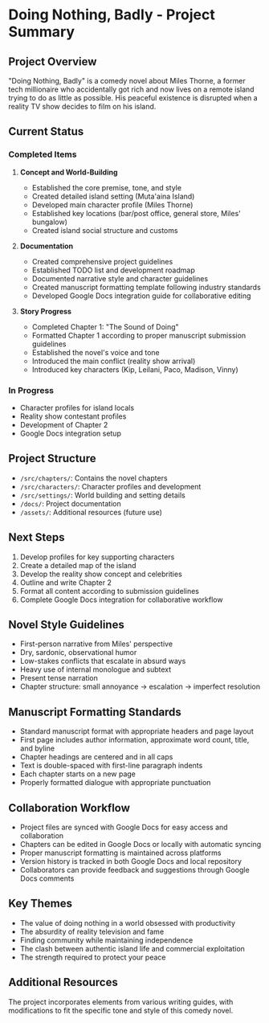 # Doing Nothing, Badly - Project Summary

## Project Overview
"Doing Nothing, Badly" is a comedy novel about Miles Thorne, a former tech millionaire who accidentally got rich and now lives on a remote island trying to do as little as possible. His peaceful existence is disrupted when a reality TV show decides to film on his island.

## Current Status

### Completed Items
1. **Concept and World-Building**
   - Established the core premise, tone, and style
   - Created detailed island setting (Muta'aina Island)
   - Developed main character profile (Miles Thorne)
   - Established key locations (bar/post office, general store, Miles' bungalow)
   - Created island social structure and customs

2. **Documentation**
   - Created comprehensive project guidelines
   - Established TODO list and development roadmap
   - Documented narrative style and character guidelines
   - Created manuscript formatting template following industry standards
   - Developed Google Docs integration guide for collaborative editing

3. **Story Progress**
   - Completed Chapter 1: "The Sound of Doing"
   - Formatted Chapter 1 according to proper manuscript submission guidelines
   - Established the novel's voice and tone
   - Introduced the main conflict (reality show arrival)
   - Introduced key characters (Kip, Leilani, Paco, Madison, Vinny)

### In Progress
- Character profiles for island locals
- Reality show contestant profiles
- Development of Chapter 2
- Google Docs integration setup

## Project Structure
- `/src/chapters/`: Contains the novel chapters
- `/src/characters/`: Character profiles and development
- `/src/settings/`: World building and setting details
- `/docs/`: Project documentation
- `/assets/`: Additional resources (future use)

## Next Steps
1. Develop profiles for key supporting characters
2. Create a detailed map of the island
3. Develop the reality show concept and celebrities
4. Outline and write Chapter 2
5. Format all content according to submission guidelines
6. Complete Google Docs integration for collaborative workflow

## Novel Style Guidelines
- First-person narrative from Miles' perspective
- Dry, sardonic, observational humor
- Low-stakes conflicts that escalate in absurd ways
- Heavy use of internal monologue and subtext
- Present tense narration
- Chapter structure: small annoyance → escalation → imperfect resolution

## Manuscript Formatting Standards
- Standard manuscript format with appropriate headers and page layout
- First page includes author information, approximate word count, title, and byline
- Chapter headings are centered and in all caps
- Text is double-spaced with first-line paragraph indents
- Each chapter starts on a new page
- Properly formatted dialogue with appropriate punctuation

## Collaboration Workflow
- Project files are synced with Google Docs for easy access and collaboration
- Chapters can be edited in Google Docs or locally with automatic syncing
- Proper manuscript formatting is maintained across platforms
- Version history is tracked in both Google Docs and local repository
- Collaborators can provide feedback and suggestions through Google Docs comments

## Key Themes
- The value of doing nothing in a world obsessed with productivity
- The absurdity of reality television and fame
- Finding community while maintaining independence
- The clash between authentic island life and commercial exploitation
- The strength required to protect your peace

## Additional Resources
The project incorporates elements from various writing guides, with modifications to fit the specific tone and style of this comedy novel. 